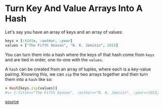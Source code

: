 # Turn Key And Value Arrays Into A Hash

Let's say you have an array of keys and an array of values:

```ruby
keys = [:title, :author, :year]
values = ["The Fifth Season", "N. K. Jemisin", 2015]
```

You can turn them into a hash where the keys of that hash come from `keys` and
are tied in order, one-to-one with the `values`.

A `hash` can be created from an array of tuples, where each is a key-value
pairing. Knowing this, we can `zip` the two arrays together and then turn them
into a `hash` like so:

```ruby
> Hash[keys.zip(values)]
#=> {:title=>"The Fifth Season", :author=>"N. K. Jemisin", :year=>2015}
```

[source](https://stackoverflow.com/a/23113943/535590)
